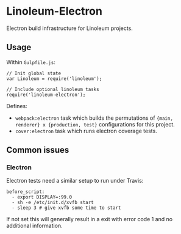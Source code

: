 # Linoleum-Electron

Electron build infrastructure for Linoleum projects.

## Usage

Within `Gulpfile.js`:

```
// Init global state
var Linoleum = require('linoleum');

// Include optional linoleum tasks
require('linoleum-electron');
```

Defines:
- `webpack:electron` task which builds the permutations of `{main, renderer} x {production, test}` configurations for this project.
- `cover:electron` task which runs electron coverage tests.

## Common issues
### Electron

Electron tests need a similar setup to run under Travis:

```
before_script:
  - export DISPLAY=:99.0
  - sh -e /etc/init.d/xvfb start
  - sleep 3 # give xvfb some time to start
```

If not set this will generally result in a exit with error code 1 and no additional information.

